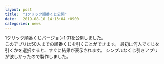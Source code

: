 ```yaml
---
layout: post
title:  "1クリック順番くじ公開"
date:   2019-08-10 14:13:04 +0900
categories: news
---
```


1クリック順番くじバージョン1.01を公開しました。  
このアプリは50人までの順番くじを引くことができます。
最初に何人でくじを引くかを選択すると、すぐに結果が表示されます。
シンプルなくじ引きアプリが欲しかったので製作しました。
